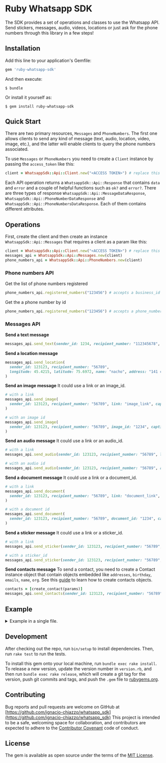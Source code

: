 # Ruby Whatsapp SDK

The SDK provides a set of operations and classes to use the Whatsapp API.
Send stickers, messages, audio, videos, locations or just ask for the phone numbers through this library in a few steps!

## Installation

Add this line to your application's Gemfile:

```ruby
gem 'ruby-whatsapp-sdk'
```

And then execute:

    $ bundle

Or install it yourself as:

    $ gem install ruby-whatsapp-sdk

## Quick Start

There are two primary resources, `Messages` and `PhoneNumbers`. The first one allows clients to send any kind of message (text, audio, location, video, image, etc.), and the latter will enable clients to query the phone numbers associated.

To use `Messages` or `PhoneNumbers` you need to create a `Client` instance by passing the `access_token` like this:

```ruby
client = WhatsappSdk::Api::Client.new("<ACCESS TOKEN>") # replace this with a valid access token
```

Each API operation returns a `WhatsappSdk::Api::Response` that contains `data` and `error` and a couple of helpful functions such as `ok?` and `error?`. There are three types of response `WhatsappSdk::Api::MessageDataResponse`, `WhatsappSdk::Api::PhoneNumberDataResponse` and `WhatsappSdk::Api::PhoneNumbersDataResponse`. Each of them contains different attributes.

## Operations
First, create the client and then create an instance `WhatsappSdk::Api::Messages` that requires a client as a param like this:

```ruby
client = WhatsappSdk::Api::Client.new("<ACCESS TOKEN>") # replace this with a valid access_token
messages_api = WhatsappSdk::Api::Messages.new(client)
phone_numbers_api = WhatsappSdk::Api::PhoneNumbers.new(client)
```

### Phone numbers API
Get the list of phone numbers registered
```ruby
phone_numbers_api.registered_numbers("123456") # accepts a business_id
```

Get the a phone number by id
```ruby
phone_numbers_api.registered_numbers("123456") # accepts a phone_number_id
```

### Messages API

**Send a text message**

```ruby
messages_api.send_text(sender_id: 1234, recipient_number: "112345678", message: "hola")
```

**Send a location message**

```ruby
messages_api.send_location(
  sender_id: 123123, recipient_number: "56789", 
  longitude: 45.4215, latitude: 75.6972, name: "nacho", address: "141 cooper street"
)
```

**Send an image message**
It could use a link or an image_id.
```ruby
# with a link 
messages_api.send_image(
  sender_id: 123123, recipient_number: "56789", link: "image_link", caption: "Ignacio Chiazzo Profile"
)

# with an image id 
messages_api.send_image(
  sender_id: 123123, recipient_number: "56789", image_id: "1234", caption: "Ignacio Chiazzo Profile"
)
```

**Send an audio message**
It could use a link or an audio_id.
```ruby
# with a link 
messages_api.send_audio(sender_id: 123123, recipient_number: "56789", link: "audio_link")

# with an audio id 
messages_api.send_audio(sender_id: 123123, recipient_number: "56789", audio_id: "1234")
```

**Send a document message**
It could use a link or a document_id.
```ruby
# with a link 
messages_api.send_document(
  sender_id: 123123, recipient_number: "56789", link: "document_link", caption: "Ignacio Chiazzo"
)

# with a document id 
messages_api.send_document(
  sender_id: 123123, recipient_number: "56789", document_id: "1234", caption: "Ignacio Chiazzo"
)
```

**Send a sticker message**
It could use a link or a sticker_id.
```ruby
# with a link 
messages_api.send_sticker(sender_id: 123123, recipient_number: "56789", link: "link")

# with a sticker_id
messages_api.send_sticker(sender_id: 123123, recipient_number: "56789", sticker_id: "1234")
```

**Send contacts message**
To send a contact, you need to create a Contact instance object that contain objects embedded like 
`addresses`, `birthday`, `emails`, `name`, `org`. See this [guide](/test/contact_helper.rb) to learn how to create contacts objects.

```ruby
contacts = [create_contact(params)]
messages_api.send_contacts(sender_id: 123123, recipient_number: "56789", contacts: contacts)
```

## Example

<details><summary>Example in a single file. </summary>
    
1) Copy this code into a file and save it `example.rb`
2) Replace the `ACCESS_TOKEN` constant with a valid `access_token`. 
3) Run the file with the command `ruby example.rb`

```ruby
# frozen_string_literal: true

require 'bundler/inline'

gemfile(true) do
  source 'https://rubygems.org'

  git_source(:github) { |repo| "https://github.com/#{repo}.git" }

  gem "whatsapp_sdk", path: "/Users/ignaciochiazzo/src/whatsapp_sdk"
  gem "pry"
  gem "pry-nav"
end

require 'whatsapp_sdk'
require "pry"
require "pry-nav"

ACCESS_TOKEN = "" # replace this with a valid access_token

client = WhatsappSdk::Api::Client.new(ACCESS_TOKEN) # replace this with a valid access_token
messages_api = WhatsappSdk::Api::Messages.new(client)
phone_numbers_api = WhatsappSdk::Api::PhoneNumbers.new(client)

phone_numbers_api.registered_number("107878721936019")
phone_numbers_api.registered_numbers("114503234599312") 

messages_api.send_text(sender_id: 107878721936019, recipient_number: "13437772910", message: "hola")
messages_api.send_location(
  sender_id: 123123, recipient_number: "56789", 
  longitude: 45.4215, latitude: 75.6972, name: "nacho", address: "141 cooper street"
)

# Send images

## with a link 
messages_api.send_image(
  sender_id: 123123, recipient_number: "56789", link: "image_link", caption: "Ignacio Chiazzo Profile"
)

## with an image id 
messages_api.send_image(
  sender_id: 123123, recipient_number: "56789", image_id: "1234", caption: "Ignacio Chiazzo Profile"
)

# Send audios
## with a link 
messages_api.send_audio(sender_id: 123123, recipient_number: "56789", link: "audio_link")

## with an audio id 
messages_api.send_audio(sender_id: 123123, recipient_number: "56789", audio_id: "1234")

# Send documents
## with a link 
messages_api.send_document(
  sender_id: 123123, recipient_number: "56789", link: "document_link", caption: "Ignacio Chiazzo"
)

## with a document id 
messages_api.send_document(
  sender_id: 123123, recipient_number: "56789", document_id: "1234", caption: "Ignacio Chiazzo"
)

# send stickers
## with a link 
messages_api.send_sticker(sender_id: 123123, recipient_number: "56789", link: "link")

## with a sticker_id
messages_api.send_sticker(sender_id: 123123, recipient_number: "56789", sticker_id: "1234")
binding.pry

```
</details>

## Development

After checking out the repo, run `bin/setup` to install dependencies. Then, run `rake test` to run the tests.

To install this gem onto your local machine, run `bundle exec rake install`. To release a new version, update the version number in `version.rb`, and then run `bundle exec rake release`, which will create a git tag for the version, push git commits and tags, and push the `.gem` file to [rubygems.org](https://rubygems.org).

## Contributing

Bug reports and pull requests are welcome on GitHub at [https://github.com/ignacio-chiazzo/whatsapp_sdk](https://github.com/ignacio-chiazzo/whatsapp_sdk) This project is intended to be a safe, welcoming space for collaboration, and contributors are expected to adhere to the [Contributor Covenant](http://contributor-covenant.org) code of conduct.

## License

The gem is available as open source under the terms of the [MIT License](https://opensource.org/licenses/MIT).
